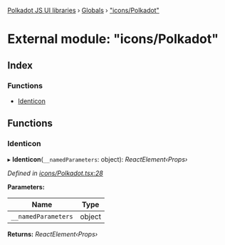 [Polkadot JS UI libraries](../README.md) › [Globals](../globals.md) › ["icons/Polkadot"](_icons_polkadot_.md)

# External module: "icons/Polkadot"

## Index

### Functions

* [Identicon](_icons_polkadot_.md#identicon)

## Functions

###  Identicon

▸ **Identicon**(`__namedParameters`: object): *ReactElement‹Props›*

*Defined in [icons/Polkadot.tsx:28](https://github.com/polkadot-js/ui/blob/be451f1b/packages/reactnative-identicon/src/icons/Polkadot.tsx#L28)*

**Parameters:**

Name | Type |
------ | ------ |
`__namedParameters` | object |

**Returns:** *ReactElement‹Props›*
